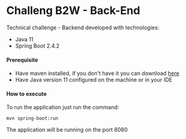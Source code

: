 # Challeng B2W - Back-End

Technical challenge - Backend developed with technologies:
- Java 11
- Spring Boot 2.4.2


#### Prerequisite
- Have maven installed, if you don't have it you can download [here](https://maven.apache.org/download.cgi)
- Have Java version 11 configured on the machine or in your IDE


#### How to execute
To run the application just run the command:

```
mvn spring-boot:run
```

The application will be running on the port 8080



